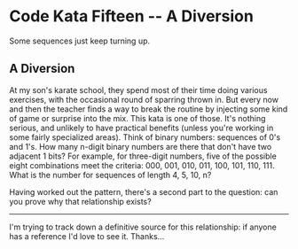 # Code Kata Fifteen -- A Diversion
Some sequences just keep turning up.

## A Diversion
At my son's karate school, they spend most of their time doing various exercises, with the occasional round of sparring thrown in. But every now and then the teacher finds a way to break the routine by injecting some kind of game or surprise into the mix. This kata is one of those. It's nothing serious, and unlikely to have practical benefits (unless you're working in some fairly specialized areas).
Think of binary numbers: sequences of 0's and 1's. How many n-digit binary numbers are there that don't have two adjacent 1 bits? For example, for three-digit numbers, five of the possible eight combinations meet the criteria: 000, 001, 010, 011, 100, 101, 110, 111. What is the number for sequences of length 4, 5, 10, n?

Having worked out the pattern, there's a second part to the question: can you prove why that relationship exists?

---

I'm trying to track down a definitive source for this relationship: if anyone has a reference I'd love to see it. Thanks...
